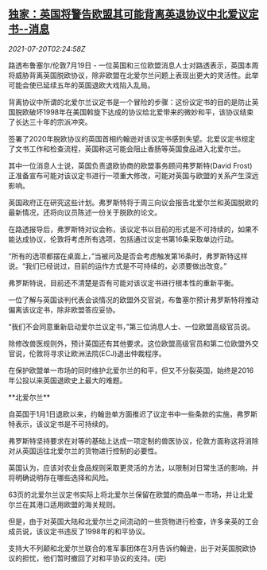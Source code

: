 <!--1626748262000-->
[独家：英国将警告欧盟其可能背离英退协议中北爱议定书--消息](https://cn.reuters.com/article/uk-eu-brexit-deal-north-ireland-0720-idCNKBS2EQ06K)
------

<div><i>2021-07-20T02:24:58Z</i></div><p>路透布鲁塞尔/伦敦7月19日 - 一位英国和三位欧盟消息人士对路透表示，英国本周将威胁背离英国脱欧协议，除非欧盟在北爱尔兰问题上表现出更大的灵活性。此举可能会使已延续五年的英国退欧大戏陷入乱局。</p><p>背离协议中所谓的北爱尔兰议定书是一个冒险的步骤：这份议定书的目的是防止英国脱欧破坏1998年在美国斡旋下达成的协议给北爱带来的微妙和平，该协议结束了长达三十年的宗派冲突。</p><p>签署了2020年脱欧协议的英国首相约翰逊对该议定书感到失望。北爱议定书规定了文书工作和检查流程，英国称这可能会阻止香肠等英国食品进入北爱尔兰。</p><p>其中一位消息人士说，英国负责退欧协商的欧盟事务顾问弗罗斯特(David Frost)正准备宣布可能对该议定书进行一项重大修改，可能对英国与欧盟的关系产生深远影响。</p><p>英国政府正在研究这些计划。弗罗斯特将于周三向议会报告北爱尔兰和英国脱欧的最新情况，还将向议员陈述一份关于脱欧的论文。</p><p>在路透报导后，弗罗斯特对议会称，该议定书以目前的形式是不可持续的，如果不能达成协议，伦敦将考虑所有选项，包括通过议定书第16条采取单边行动。</p><p>“所有的选项都摆在桌面上，”当被问及是否会考虑触发第16条时，弗罗斯特这样说。“我们已经说过，目前的运作方式是不可持续的，必须要做出改变。”</p><p>弗罗斯特说，目前还不清楚是否有可能对该议定书进行根本性的重新平衡。</p><p>一位了解与英国谈判代表会谈情况的欧盟外交官说，布鲁塞尔预计弗罗斯特将推动偏离该议定书，除非欧盟答应妥协。</p><p>“我们不会同意重新启动爱尔兰议定书，”第三位消息人士、一位欧盟高级官员说。</p><p>除修改兽医规则外，预计英国还有其他要求。这位欧盟高级官员和第二位欧盟外交官说，伦敦将寻求让欧洲法院(ECJ)退出仲裁程序。</p><p>在保护欧盟单一市场的同时维护北爱尔兰的和平，但又不分裂英国，始终是2016年公投以来英国退欧史上最大的难题。</p><p>**北爱尔兰**</p><p>自英国于1月1日退欧以来，约翰逊单方面推迟了议定书中一些条款的实施，弗罗斯特表示，该议定书是不可持续的。</p><p>弗罗斯特坚持要求在对等的基础上达成一项定制的兽医协议，伦敦方面称这将消除对从英国运往北爱尔兰的货物进行控制的必要性。</p><p>英国认为，应该对农业食品规则采取更灵活的方法，以限制对日常生活的影响，并将明确说明存在哪些选择和风险。</p><p>63页的北爱尔兰议定书实际上将北爱尔兰保留在欧盟的商品单一市场，并让北爱尔兰在其港口适用欧盟的海关规则。</p><p>但是，由于对英国大陆和北爱尔兰之间流动的一些货物进行检查，许多亲英的工会成员说，该议定书违反了1998年的和平协议。</p><p>支持大不列颠和北爱尔兰联合的准军事团体在3月告诉约翰逊，出于对英国脱欧协议的担忧，他们暂时撤回了对和平协议的支持。(完)</p>
